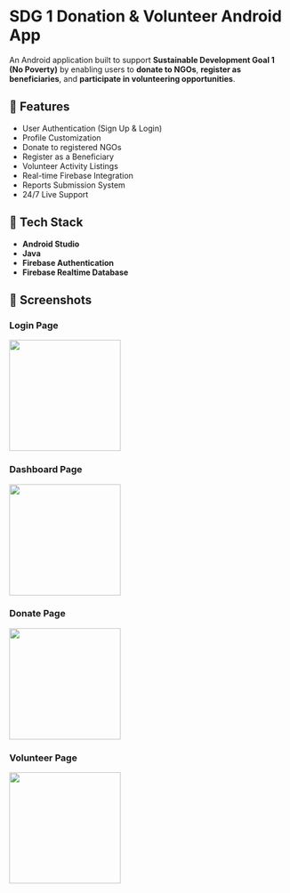 # SDG 1 Donation & Volunteer Android App 

An Android application built to support **Sustainable Development Goal 1 (No Poverty)** by enabling users to **donate to NGOs**, **register as beneficiaries**, and **participate in volunteering opportunities**.

## 🌟 Features

- User Authentication (Sign Up & Login)
- Profile Customization
- Donate to registered NGOs
- Register as a Beneficiary
- Volunteer Activity Listings
- Real-time Firebase Integration
- Reports Submission System
- 24/7 Live Support

## 🔧 Tech Stack

- **Android Studio**
- **Java**
- **Firebase Authentication**
- **Firebase Realtime Database**

## 📱 Screenshots

### Login Page
<img src="https://github.com/user-attachments/assets/77f1f8d9-a217-4965-860e-a1d38461b773" width="200"/>

### Dashboard Page
<img src="https://github.com/user-attachments/assets/35d145b1-1469-45e8-9168-7fe0515702ba" width="200"/>

### Donate Page
<img src="https://github.com/user-attachments/assets/baced130-11e6-4730-88c9-2ea7ff7489be" width="200"/>

### Volunteer Page
<img src="https://github.com/user-attachments/assets/b4957e40-290a-4a49-940c-f5fe6bbbdfd8" width="200"/>

